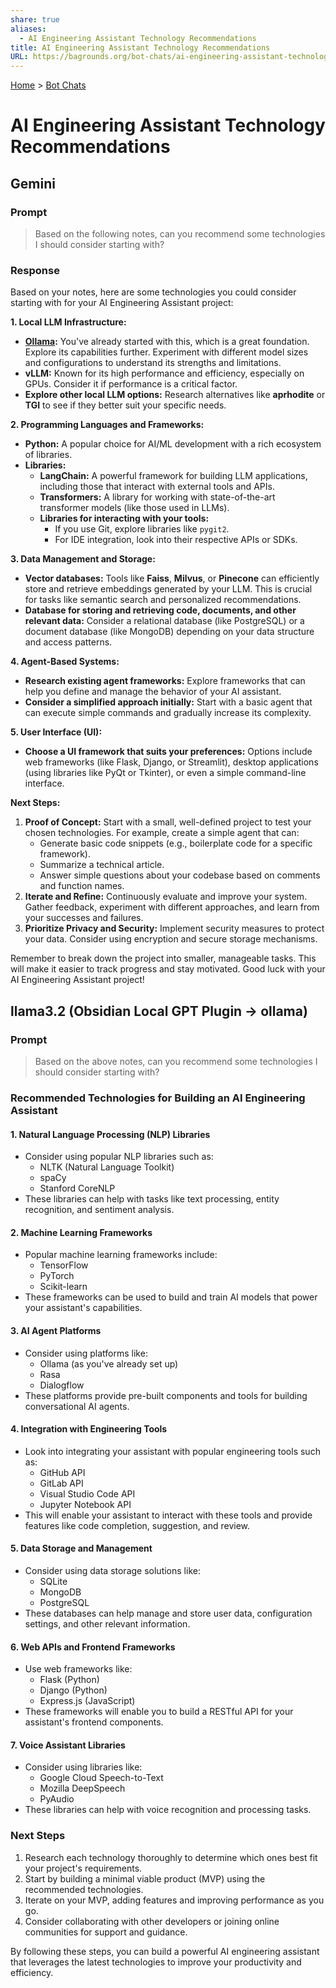 ```yaml
---
share: true
aliases:
  - AI Engineering Assistant Technology Recommendations
title: AI Engineering Assistant Technology Recommendations
URL: https://bagrounds.org/bot-chats/ai-engineering-assistant-technology-recommendations
---
```

[Home](../index.md) > [Bot Chats](./index.md)  
# AI Engineering Assistant Technology Recommendations  
## Gemini  
### Prompt  
> Based on the following notes, can you recommend some technologies I should consider starting with?  
  
### Response  
Based on your notes, here are some technologies you could consider starting with for your AI Engineering Assistant project:  
  
**1. Local LLM Infrastructure:**  
- **[Ollama](../software/ollama.md):** You've already started with this, which is a great foundation. Explore its capabilities further. Experiment with different model sizes and configurations to understand its strengths and limitations.  
- **vLLM:** Known for its high performance and efficiency, especially on GPUs. Consider it if performance is a critical factor.  
- **Explore other local LLM options:** Research alternatives like **aprhodite** or **TGI** to see if they better suit your specific needs.  
  
**2. Programming Languages and Frameworks:**  
- **Python:** A popular choice for AI/ML development with a rich ecosystem of libraries.  
- **Libraries:**  
    - **LangChain:** A powerful framework for building LLM applications, including those that interact with external tools and APIs.  
    - **Transformers:** A library for working with state-of-the-art transformer models (like those used in LLMs).  
    - **Libraries for interacting with your tools:**  
        - If you use Git, explore libraries like `pygit2`.  
        - For IDE integration, look into their respective APIs or SDKs.  
  
**3. Data Management and Storage:**  
- **Vector databases:** Tools like **Faiss**, **Milvus**, or **Pinecone** can efficiently store and retrieve embeddings generated by your LLM. This is crucial for tasks like semantic search and personalized recommendations.  
- **Database for storing and retrieving code, documents, and other relevant data:** Consider a relational database (like PostgreSQL) or a document database (like MongoDB) depending on your data structure and access patterns.  
  
**4. Agent-Based Systems:**  
- **Research existing agent frameworks:** Explore frameworks that can help you define and manage the behavior of your AI assistant.  
- **Consider a simplified approach initially:** Start with a basic agent that can execute simple commands and gradually increase its complexity.  
  
**5. User Interface (UI):**  
- **Choose a UI framework that suits your preferences:** Options include web frameworks (like Flask, Django, or Streamlit), desktop applications (using libraries like PyQt or Tkinter), or even a simple command-line interface.  
  
**Next Steps:**  
1. **Proof of Concept:** Start with a small, well-defined project to test your chosen technologies. For example, create a simple agent that can:  
    - Generate basic code snippets (e.g., boilerplate code for a specific framework).  
    - Summarize a technical article.  
    - Answer simple questions about your codebase based on comments and function names.  
2. **Iterate and Refine:** Continuously evaluate and improve your system. Gather feedback, experiment with different approaches, and learn from your successes and failures.  
3. **Prioritize Privacy and Security:** Implement security measures to protect your data. Consider using encryption and secure storage mechanisms.  
  
Remember to break down the project into smaller, manageable tasks. This will make it easier to track progress and stay motivated. Good luck with your AI Engineering Assistant project!  
  
## llama3.2 (Obsidian Local GPT Plugin -> ollama)  
### Prompt  
> Based on the above notes, can you recommend some technologies I should consider starting with?  
  
### Recommended Technologies for Building an AI Engineering Assistant  
#### 1. **Natural Language Processing (NLP) Libraries**  
* Consider using popular NLP libraries such as:  
	+ NLTK (Natural Language Toolkit)  
	+ spaCy  
	+ Stanford CoreNLP  
* These libraries can help with tasks like text processing, entity recognition, and sentiment analysis.  
  
#### 2. **Machine Learning Frameworks**  
* Popular machine learning frameworks include:  
	+ TensorFlow  
	+ PyTorch  
	+ Scikit-learn  
* These frameworks can be used to build and train AI models that power your assistant's capabilities.  
  
#### 3. **AI Agent Platforms**  
* Consider using platforms like:  
	+ Ollama (as you've already set up)  
	+ Rasa  
	+ Dialogflow  
* These platforms provide pre-built components and tools for building conversational AI agents.  
  
#### 4. **Integration with Engineering Tools**  
* Look into integrating your assistant with popular engineering tools such as:  
	+ GitHub API  
	+ GitLab API  
	+ Visual Studio Code API  
	+ Jupyter Notebook API  
* This will enable your assistant to interact with these tools and provide features like code completion, suggestion, and review.  
  
#### 5. **Data Storage and Management**  
* Consider using data storage solutions like:  
	+ SQLite  
	+ MongoDB  
	+ PostgreSQL  
* These databases can help manage and store user data, configuration settings, and other relevant information.  
  
#### 6. **Web APIs and Frontend Frameworks**  
* Use web frameworks like:  
	+ Flask (Python)  
	+ Django (Python)  
	+ Express.js (JavaScript)  
* These frameworks will enable you to build a RESTful API for your assistant's frontend components.  
  
#### 7. **Voice Assistant Libraries**  
* Consider using libraries like:  
	+ Google Cloud Speech-to-Text  
	+ Mozilla DeepSpeech  
	+ PyAudio  
* These libraries can help with voice recognition and processing tasks.  
  
### Next Steps  
1. Research each technology thoroughly to determine which ones best fit your project's requirements.  
2. Start by building a minimal viable product (MVP) using the recommended technologies.  
3. Iterate on your MVP, adding features and improving performance as you go.  
4. Consider collaborating with other developers or joining online communities for support and guidance.  
  
By following these steps, you can build a powerful AI engineering assistant that leverages the latest technologies to improve your productivity and efficiency.  
  
